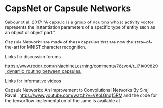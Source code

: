 # CapsNet or Capsule Networks

Sabour et al. 2017: "A capsule is a group of neurons whose activity vector represents the instantiation parameters of a specific type of entity such as an object or object part."

Capsule Networks are made of these capsules that are now the state-of-the-art for MNIST character recognition.  



Links for discussion forums

https://www.reddit.com/r/MachineLearning/comments/78zvc4/r_171009829_dynamic_routing_between_capsules/






Links for informative videos

Capsule Networks: An Improvement to Convolutional Networks By Siraj Raval : https://www.youtube.com/watch?v=VKoLGnq15RM and the code for the tensorflow implementation of the same is available at 
